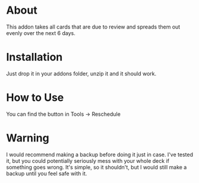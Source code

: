# About 

This addon takes all cards that are due to review and spreads them out evenly over the next 6 days. 

# Installation

Just drop it in your addons folder, unzip it and it should work.

# How to Use

You can find the button in Tools -> Reschedule

# Warning

I would recommend making a backup before doing it just in case. I've tested it, but you could potentially seriously mess with your whole deck if something goes wrong. It's simple, so it shouldn't, but I would still make a backup until you feel safe with it.
